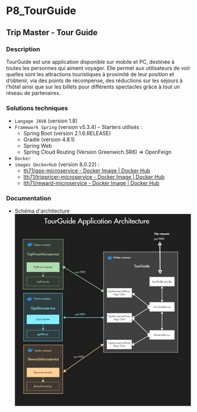 # P8_TourGuide
## Trip Master - Tour Guide
### Description

TourGuide est une application disponible sur mobile et PC, destinée à toutes les personnes qui aiment voyager. 
Elle permet aux utilisateurs de voir quelles sont les attractions touristiques à proximité de leur position et d’obtenir, via des points de récompense, des réductions sur les séjours à l’hôtel ainsi que sur les billets pour différents spectacles grâce à tout un réseau de partenaires. 


### Solutions techniques
-   `Langage JAVA` (version 1.8)
-   `Framework Spring` (version v5.3.4) – Starters utilisés  :
    *   Spring Boot (version 2.1.6.RELEASE)
    *   Gradle (version 4.8.1)
    *   Spring Web
    *   Spring Cloud Routing (Version Greenwich.SR6) => OpenFeign
-   `Docker`
-   `images DockerHub` (version 8.0.22) :
    *   [th71/gps-microservice - Docker Image | Docker Hub](https://registry.hub.docker.com/r/lth71/gps-microservice)
    *   [lth71/trippricer-microservice - Docker Image | Docker Hub](https://registry.hub.docker.com/r/lth71/trippricer-microservice)
    *   [lth71/reward-microservice - Docker Image | Docker Hub](https://registry.hub.docker.com/r/lth71/reward-microservice)

### Documentation
-   Schéma d'architecture
![Schéma d'architecture](https://github.com/Lthiellaud/P8_TourGuide/blob/develop/Architecture_TourGuide_App.png)
